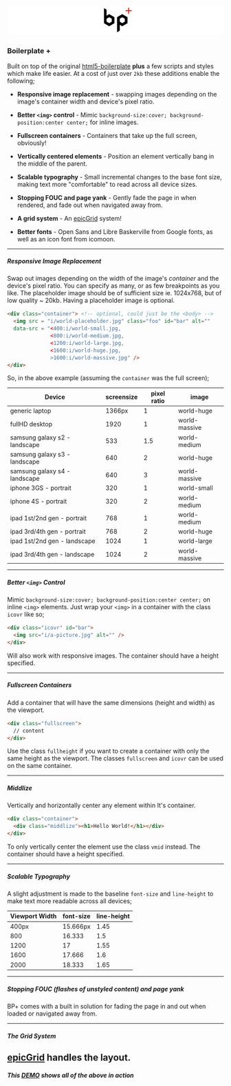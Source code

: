 ![alt text](https://raw.githubusercontent.com/Paul-Browne/BP-plus/master/i/bpplus.jpg)


### Boilerplate +

Built on top of the original [html5-boilerplate](https://github.com/h5bp/html5-boilerplate) **plus** a few scripts and styles which make life easier. At a cost of just over `2kb` these additions enable the following;

- **Responsive image replacement** - swapping images depending on the image's container width and device's pixel ratio.

- **Better `<img>` control** - Mimic `background-size:cover; background-position:center center;` for inline images.
   
- **Fullscreen containers** - Containers that take up the full screen, obviously!
   
- **Vertically centered elements** - Position an element vertically bang in the middle of the parent.
  
- **Scalable typography** - Small incremental changes to the base font size, making text more "comfortable" to read across all device sizes.
   
- **Stopping FOUC and page yank** - Gently fade the page in when rendered, and fade out when navigated away from. 
   
- **A grid system** - An [epicGrid](https://github.com/Paul-Browne/epicGrid) system!
   
- **Better fonts** - Open Sans and Libre Baskerville from Google fonts, as well as an icon font from icomoon.
   
---

##### Responsive Image Replacement

Swap out images depending on the width of the image's *container* and the device's pixel ratio.
You can specify as many, or as few breakpoints as you like. The placeholder image should be of sufficient size ie. 1024x768, but of low quality ~ 20kb. Having a placeholder image is optional.

```html
<div class="container"> <!-- optional, could just be the <body> -->
  <img src = "i/world-placeholder.jpg" class="foo" id="bar" alt=""
  data-src = "<400:i/world-small.jpg,
              <800:i/world-medium.jpg,
              <1200:i/world-large.jpg,
              <1600:i/world-huge.jpg,
              >1600:i/world-massive.jpg" />
</div>
```

So, in the above example (assuming the `container` was the full screen);

|Device|screensize|pixel ratio|image|
|------|----------|-----------|-----|
|generic laptop|1366px|1|world-huge|
|fullHD desktop|1920|1|world-massive|
|samsung galaxy s2 - landscape|533|1.5|world-medium|
|samsung galaxy s3 - landscape|640|2|world-huge|
|samsung galaxy s4 - landscape|640|3|world-massive|
|iphone 3GS - portrait|320|1|world-small|
|iphone 4S - portrait|320|2|world-medium|
|ipad 1st/2nd gen - portrait|768|1|world-medium|
|ipad 3rd/4th gen - portrait|768|2|world-huge|
|ipad 1st/2nd gen - landscape|1024|1|world-large|
|ipad 3rd/4th gen - landscape|1024|2|world-massive|

---

##### Better `<img>` Control

Mimic `background-size:cover; background-position:center center;` on inline `<img>` elements.
Just wrap your `<img>` in a container with the class `icovr` like so;

```html
<div class="icovr" id="bar">
  <img src="i/a-picture.jpg" alt="" />
</div>
```

Will also work with responsive images. The container should have a height specified.

---

##### Fullscreen Containers

Add a container that will have the same dimensions (height and width) as the viewport.

```html
<div class="fullscreen">
  // content
</div>
```

Use the class `fullheight` if you want to create a container with only the same height as the viewport.
The classes `fullscreen` and `icovr` can be used on the same container.

---

##### Middlize

Vertically and horizontally center any element within It's container.

```html
<div class="container">
  <div class="middlize"><h1>Hello World!</h1></div>
</div>
```

To only vertically center the element use the class `vmid` instead. The container should have a height specified.

---

##### Scalable Typography

A slight adjustment is made to the baseline `font-size` and `line-height` to make text more readable across all devices;

| Viewport Width| font-size  | line-height |
| ------------- |------------|-------------|
| 400px         | 15.666px   | 1.45        |
| 800           | 16.333     | 1.5         |
| 1200          | 17         | 1.55        |
| 1600          | 17.666     | 1.6         |
| 2000          | 18.333     | 1.65        |

---

##### Stopping FOUC (flashes of unstyled content) and page yank

BP+ comes with a built in solution for fading the page in and out when loaded or navigated away from.

---

##### The Grid System
[epicGrid](https://github.com/Paul-Browne/epicGrid) handles the layout.
---

##### This [DEMO](https://rawgit.com/Paul-Browne/BP-plus/master/index.html) shows all of the above in action
